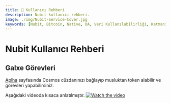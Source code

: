 ```yaml
---
title: 👤 Kullanıcı Rehberi
description: Nubit kullanıcı rehberi.
image: ./img/Nubit-Service-Cover.jpg
keywords: [Nubit, Bitcoin, Native, DA, Veri Kullanılabilirliği, Katmanı, kullanıcı rehberi, rehber]
---
```


# Nubit Kullanıcı Rehberi

## Galxe Görevleri

[Aplha](https://alpha.nubit.org/) sayfasında Cosmos cüzdanınızı bağlayıp musluktan token alabilir ve görevleri yapabilirsiniz.

Aşağıdaki videoda kısaca anlatılmıştır.
[![Watch the video](./img/rpc-video.jpg)](https://youtu.be/okjrbxwG0Hs?si=PsKKL85TOkN6vvsd)



